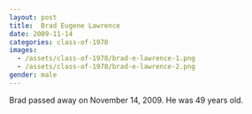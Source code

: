 ```yaml
---
layout: post
title:  Brad Eugene Lawrence
date: 2009-11-14
categories: class-of-1978
images:
  - /assets/class-of-1978/brad-e-lawrence-1.png
  - /assets/class-of-1978/brad-e-lawrence-2.png
gender: male
---
```

Brad passed away on November 14, 2009.  He was 49 years old.
